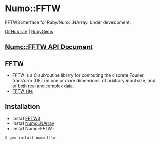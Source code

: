 # Numo::FFTW

FFTW3 interface for Ruby/Numo::NArray. Under development.

[GitHub site](https://github.com/ruby-numo/numo-fftw) |
[RubyGems](https://rubygems.org/gems/numo-fftw)

## [Numo::FFTW API Document](https://ruby-numo.github.io/fftw/yard/Numo/FFTW.html)

## FFTW
* FFTW is a C subroutine library for computing the discrete Fourier transform (DFT) in one or more dimensions, of arbitrary input size, and of both real and complex data.
* [FFTW site](http://www.fftw.org/)

## Installation
* Install [FFTW3](http://www.fftw.org/)
* Install [Numo::NArray](https://github.com/ruby-numo/narray)
* Install Numo::FFTW :

```shell
$ gem install numo-fftw
```
